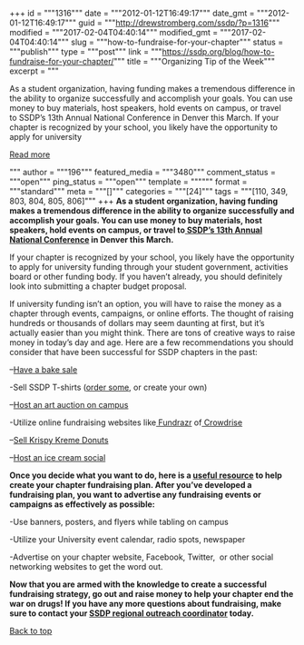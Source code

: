 +++
id = """1316"""
date = """2012-01-12T16:49:17"""
date_gmt = """2012-01-12T16:49:17"""
guid = """http://drewstromberg.com/ssdp/?p=1316"""
modified = """2017-02-04T04:40:14"""
modified_gmt = """2017-02-04T04:40:14"""
slug = """how-to-fundraise-for-your-chapter"""
status = """publish"""
type = """post"""
link = """https://ssdp.org/blog/how-to-fundraise-for-your-chapter/"""
title = """Organizing Tip of the Week"""
excerpt = """<p>As a student organization, having funding makes a tremendous difference in the ability to organize successfully and accomplish your goals. You can use money to buy materials, host speakers, hold events on campus, or travel to SSDP’s 13th Annual National Conference in Denver this March. If your chapter is recognized by your school, you likely have the opportunity to apply for university</p>
<div class="h10"></div>
<p><a class="more-link2 flat" href="https://ssdp.org/blog/how-to-fundraise-for-your-chapter/">Read more</a></p>
"""
author = """196"""
featured_media = """3480"""
comment_status = """open"""
ping_status = """open"""
template = """"""
format = """standard"""
meta = """[]"""
categories = """[24]"""
tags = """[110, 349, 803, 804, 805, 806]"""
+++
<strong id="internal-source-marker_0.47291913302615285">As a student organization, having funding makes a tremendous difference in the ability to organize successfully and accomplish your goals. You can use money to buy materials, host speakers, hold events on campus, or travel to<a href="http://ssdp.org/events/2012-national-ssdp-conference"> SSDP’s 13th Annual National Conference</a> in Denver this March.</strong>



If your chapter is recognized by your school, you likely have the opportunity to apply for university funding through your student government, activities board or other funding body. If you haven’t already, you should definitely look into submitting a chapter budget proposal.



If university funding isn’t an option, you will have to raise the money as a chapter through events, campaigns, or online efforts. The thought of raising hundreds or thousands of dollars may seem daunting at first, but it’s actually easier than you might think. There are tons of creative ways to raise money in today’s day and age. Here are a few recommendations you should consider that have been successful for SSDP chapters in the past:

<div>

<p dir="ltr">&#8211;<a href="http://sensiblemountaineers.org/wvuchapter/pictures/bakesale/">Have a bake sale</a></p>

<p dir="ltr">-Sell SSDP T-shirts (<a href="https://salsa.democracyinaction.org/o/1259/t/12115/shop/shop.jsp?storefront_KEY=229">order some</a>, or create your own)</p>

<p dir="ltr">&#8211;<a href="https://www.facebook.com/video/video.php?v=1882476624661">Host an art auction on campus</a></p>

<p dir="ltr">-Utilize online fundraising websites like<a href="http://fundrazr.com/"> Fundrazr</a> of<a href="http://www.crowdrise.com/"> Crowdrise</a></p>

<p dir="ltr">&#8211;<a href="http://livepage.apple.com/">Sell Krispy Kreme Donuts</a></p>

<p dir="ltr">&#8211;<a href="https://www.facebook.com/events/276254959080638/?ref=nf">Host an ice cream social</a></p>



</div>

<strong>

</strong>



<strong id="internal-source-marker_0.47291913302615285">Once you decide what you want to do, here is a <a href="http://www.squidoo.com/ibakesale">useful resource</a> to help create your chapter fundraising plan. After you’ve developed a fundraising plan, you want to advertise any fundraising events or campaigns as effectively as possible:</strong>

<div>

<p dir="ltr">-Use banners, posters, and flyers while tabling on campus</p>

<p dir="ltr">-Utilize your University event calendar, radio spots, newspaper</p>

<p dir="ltr">-Advertise on your chapter website, Facebook, Twitter,  or other social networking websites to get the word out.</p>

<p dir="ltr"></p>



</div>

<strong id="internal-source-marker_0.47291913302615285">Now that you are armed with the knowledge to create a successful fundraising strategy, go out and raise money to help your chapter end the war on drugs! If you have any more questions about fundraising, make sure to contact your <a href="http://ssdp.org/chapters/regions">SSDP regional outreach coordinator</a> today.</strong>



<a title="Back to Top" href="http://ssdp.org/news/blog/how-to-fundraise-for-your-chapter#top">Back to top</a>

